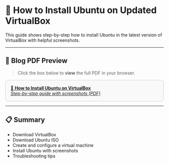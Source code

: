 # 🐧 How to Install Ubuntu on Updated VirtualBox

This guide shows step-by-step how to install Ubuntu in the latest version of VirtualBox with helpful screenshots.

---

## 📄 Blog PDF Preview

> Click the box below to **view** the full PDF in your browser.

<div style="border: 1px solid #ccc; border-radius: 8px; padding: 16px; background-color: #f9f9f9;">
  <a href="./How_to_Install_Ubuntu_on_VirtualBox.pdf" target="_blank">
    📘 <strong>How to Install Ubuntu on VirtualBox</strong><br>
    <em>Step-by-step guide with screenshots (PDF)</em>
  </a>
</div>

---

## 📋 Summary

- Download VirtualBox
- Download Ubuntu ISO
- Create and configure a virtual machine
- Install Ubuntu with screenshots
- Troubleshooting tips
